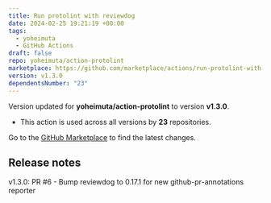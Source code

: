 ```yaml
---
title: Run protolint with reviewdog
date: 2024-02-25 19:21:19 +00:00
tags:
  - yoheimuta
  - GitHub Actions
draft: false
repo: yoheimuta/action-protolint
marketplace: https://github.com/marketplace/actions/run-protolint-with-reviewdog
version: v1.3.0
dependentsNumber: "23"
---
```



Version updated for **yoheimuta/action-protolint** to version **v1.3.0**.
- This action is used across all versions by **23** repositories.

Go to the [GitHub Marketplace](https://github.com/marketplace/actions/run-protolint-with-reviewdog) to find the latest changes.

## Release notes

v1.3.0: PR #6 - Bump reviewdog to 0.17.1 for new github-pr-annotations reporter
